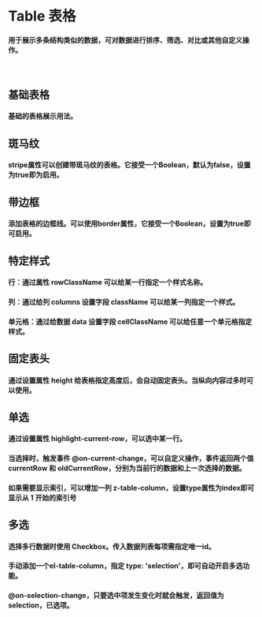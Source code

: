 <script setup>
import demo1 from './demo1.vue'
import demo2 from './demo2.vue'
import demo3 from './demo3.vue'
import demo4 from './demo4.vue'
import demo5 from './demo5.vue'
import demo6 from './demo6.vue'

import demo9 from './demo9.vue'
import demo10 from './demo10.vue'
import preview from '@/components/preview.vue'
</script>


# Table 表格

#### 用于展示多条结构类似的数据，可对数据进行排序、筛选、对比或其他自定义操作。

<br/>

## 基础表格
#### 基础的表格展示用法。
<div class="source">
  <demo1/>
</div>
<preview compName="table" demoName="demo1"/>


## 斑马纹
#### stripe属性可以创建带斑马纹的表格。它接受一个Boolean，默认为false，设置为true即为启用。
<div class="source">
  <demo2/>
</div>
<preview compName="table" demoName="demo2"/>


## 带边框 
#### 添加表格的边框线。可以使用border属性，它接受一个Boolean，设置为true即可启用。
<div class="source">
  <demo3/>
</div>
<preview compName="table" demoName="demo3"/>


## 特定样式
#### 行：通过属性 rowClassName 可以给某一行指定一个样式名称。
#### 列：通过给列 columns 设置字段 className 可以给某一列指定一个样式。
#### 单元格：通过给数据 data 设置字段 cellClassName 可以给任意一个单元格指定样式。
<div class="source">
  <demo4/>
</div>
<preview compName="table" demoName="demo4"/>


## 固定表头
#### 通过设置属性 height 给表格指定高度后，会自动固定表头。当纵向内容过多时可以使用。
<div class="source">
  <demo5/>
</div>
<preview compName="table" demoName="demo5"/>


<!-- ## 固定列
#### 通过给数据 columns 的项设置 fixed 为 left 或 right，可以左右固定需要的列。当横向内容过多时可以使用。
<div class="source">
  <demo6/>
</div>
<preview compName="table" demoName="demo6"/>


## 固定表头和列
#### 同时应用上述两个属性，可以同时固定表头和列。
暂无


## 多级表头
#### 数据结构比较复杂的时候，可使用多级表头来展现数据的层次关系。只需要在 z-table-column 里面嵌套 z-table-column，就可以实现多级表头。
暂无 -->


## 单选 
#### 通过设置属性 highlight-current-row，可以选中某一行。
#### 当选择时，触发事件 @on-current-change，可以自定义操作，事件返回两个值 currentRow 和 oldCurrentRow，分别为当前行的数据和上一次选择的数据。
#### 如果需要显示索引，可以增加一列 z-table-column，设置type属性为index即可显示从 1 开始的索引号
<div class="source">
  <demo9/>
</div>
<preview compName="table" demoName="demo9"/>


## 多选
#### 选择多行数据时使用 Checkbox。传入数据列表每项需指定唯一id。
#### 手动添加一个el-table-column，指定 type: 'selection'，即可自动开启多选功能。
#### @on-selection-change，只要选中项发生变化时就会触发，返回值为 selection，已选项。
<div class="source">
  <demo10/>
</div>
<preview compName="table" demoName="demo10"/>
